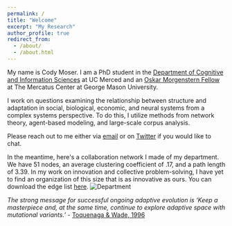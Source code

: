 ```yaml
---
permalink: /
title: "Welcome"
excerpt: "My Research"
author_profile: true
redirect_from: 
  - /about/
  - /about.html
---
```

My name is Cody Moser. I am a PhD student in the [Department of Cognitive and Information Sciences](https://cogsci.ucmerced.edu/) at UC Merced and an [Oskar Morgenstern Fellow](https://asp.mercatus.org/students#4) at The Mercatus Center at George Mason University.

I work on questions examining the relationship between structure and adaptation in social, biological, economic, and neural systems from a complex systems perspective. To do this, I utilize methods from network theory, agent-based modeling, and large-scale corpus analysis.

Please reach out to me either via [email](mailto:cmoser2@ucmerced.edu) or on [Twitter](https://twitter.com/LTF_01) if you would like to chat.

In the meantime, here's a collaboration network I made of my department. We have 51 nodes, an average clustering coefficient of .17, and a path length of 3.39. In my work on innovation and collective problem-solving, I have yet to find an organization of this size that is as innovative as ours. You can download the edge list [here](https://culturologies.co/files/Department22.csv).
![Department](http://culturologies.co/images/Dept22.png)

<em>The strong message for successful ongoing adaptive evolution is ‘Keep a masterpiece and, at the same time, continue to explore adaptive space with mutational variants.’</em> - [Toquenaga & Wade, 1996](https://culturologies.co/files/toquenaga1996.pdf)
